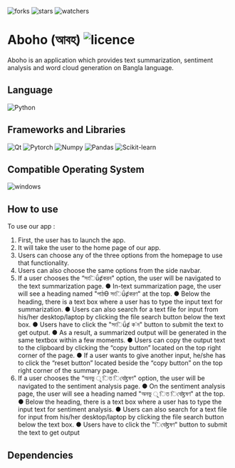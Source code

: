 ![forks](https://img.shields.io/github/forks/fuerostic/Aboho.svg)
![stars](https://img.shields.io/github/stars/fuerostic/Aboho.svg)
![watchers](https://img.shields.io/github/watchers/fuerostic/Aboho.svg)

# Aboho (আবহ) ![licence](https://img.shields.io/github/license/fuerostic/Aboho.svg)
Aboho is an application which provides text summarization, sentiment analysis and word cloud generation on Bangla language. 

## Language 
![Python](https://img.shields.io/badge/Python-3776AB?style=for-the-badge&logo=python&logoColor=white)

## Frameworks and Libraries
![Qt](https://img.shields.io/badge/Qt-41CD52?style=for-the-badge&logo=qt&logoColor=white)
![Pytorch](https://img.shields.io/badge/PyTorch-EE4C2C?style=for-the-badge&logo=PyTorch&logoColor=white)
![Numpy](https://img.shields.io/badge/Numpy-777BB4?style=for-the-badge&logo=numpy&logoColor=white)
![Pandas](https://img.shields.io/badge/Pandas-2C2D72?style=for-the-badge&logo=pandas&logoColor=white)
![Scikit-learn](https://img.shields.io/badge/scikit_learn-F7931E?style=for-the-badge&logo=scikit-learn&logoColor=white)


## Compatible Operating System
![windows](https://img.shields.io/badge/Windows-0078D6?style=for-the-badge&logo=windows&logoColor=white)

## How to use
To use our app :
1. First, the user has to launch the app.
2. It will take the user to the home page of our app.
3. Users can choose any of the three options from the homepage to
   use that functionality.
4. Users can also choose the same options from the side navbar.
5. If a user chooses the “সংিǘȼকরন" option, the user will be navigated
   to the text summarization page.
● In-text summarization page, the user will see a heading
  named "পাঠƟ সংিǘȼকরণ" at the top.
● Below the heading, there is a text box where a user has to
  type the input text for summarization.
● Users can also search for a text file for input from his/her
  desktop/laptop by clicking the file search button below the
  text box.
● Users have to click the "সংিǘȼ ক˙ন" button to submit the
  text to get output.
● As a result, a summarized output will be generated in the
  same textbox within a few moments.
● Users can copy the output text to the clipboard by clicking
  the “copy button” located on the top right corner of the
  page.
● If a user wants to give another input, he/she has to click the
  “reset button” located beside the “copy button” on the top
  right corner of the summary page.
6. If a user chooses the “অনভু ূ িত িবেɮষণ" option, the user will be
   navigated to the sentiment analysis page.
  ● On the sentiment analysis page, the user will see a heading
    named "অনভু ূ িত িবেɮষণ" at the top.
  ● Below the heading, there is a text box where a user has to
    type the input text for sentiment analysis.
  ● Users can also search for a text file for input from his/her
    desktop/laptop by clicking the file search button below the
    text box.
  ● Users have to click the "িবেɮষণ" button to submit the text to
    get output

## Dependencies 


